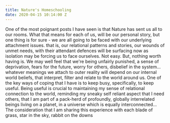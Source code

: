 ```yaml
---
title: Nature's Homeschooling
date: 2020-04-15 10:14:00 Z
---
```


One of the most poignant posts I have seen is that Nature has sent us all to our rooms. What that means for each of us, will be our personal story, but one thing is for sure - we are all going to be faced with our underlying attachment issues.  that is, our relational patterns and stories, our wounds of unmet needs, with their attendant defences will be surfacing now as isolation may be forcing us to face ourselves. Not easy. But, nothing worth having is.
We may well feel that we're being unfairly punished, a sense of deprivation, fears for the future, worry for others, disbelief in the system... whatever meanings we attach to outer reality will depend on our internal world beliefs, that interpret, filter and relate to  the world around us.
One of the key ways of coping that I have is to keep busy, specifically, to keep useful.   Being useful is crucial to maintaining my sense of relational connection to the world, reminding my sneaky self reliant aspect that I need others, that I am part of a pack-herd of profoundly, globally interrelated beings living on a planet, in a universe which is equally interconnected... The consideration that I am sharing this experience with each blade of grass, star in the sky, rabbit on the downs


